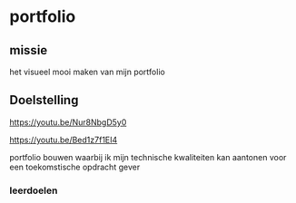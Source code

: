 # portfolio 

## missie 
het visueel mooi maken van mijn portfolio 
## Doelstelling
https://youtu.be/Nur8NbgD5y0

https://youtu.be/Bed1z7f1EI4


portfolio bouwen waarbij ik mijn technische kwaliteiten kan aantonen voor een toekomstische opdracht gever
### leerdoelen